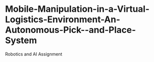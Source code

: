 # Mobile-Manipulation-in-a-Virtual-Logistics-Environment-An-Autonomous-Pick--and-Place-System
Robotics and AI Assignment
